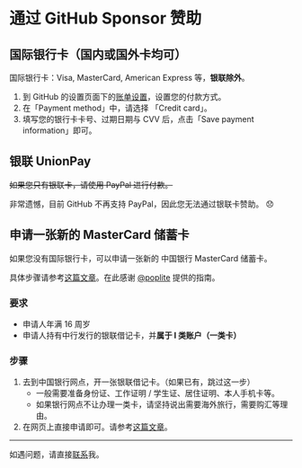 # 通过 GitHub Sponsor 赞助

## 国际银行卡（国内或国外卡均可）

国际银行卡：Visa, MasterCard, American Express 等，**银联除外**。

1. 到 GitHub 的设置页面下的[账单设置](https://github.com/settings/billing/payment_information)，设置您的付款方式。
2. 在「Payment method」中，请选择 「Credit card」。
3. 填写您的银行卡卡号、过期日期与 CVV 后，点击「Save payment information」即可。

## 银联 UnionPay

~~如果您只有银联卡，请使用 PayPal 进行付款。~~

<!-- 1. 请到 PayPal 的[官网](https://www.paypal.com/)注册一个账号，并绑定任意银行卡（Visa, MasterCard, UnionPay 等皆可）。
2. 到 GitHub 的设置页面下的[账单设置](https://github.com/settings/billing/payment_information)，设置您的付款方式。
3. 在「Payment method」中，请选择 「PayPal Account」，并绑定您的 PayPal 即可。 -->

非常遗憾，目前 GitHub 不再支持 PayPal，因此您无法通过银联卡赞助。 😞

## 申请一张新的 MasterCard 储蓄卡

如果您没有国际银行卡，可以申请一张新的 中国银行 MasterCard 储蓄卡。

具体步骤请参考[这篇文章](https://poplite.xyz/post/2018/03/05/boc-debit-card-guide-for-online-payment.html)。在此感谢 [@poplite](https://github.com/poplite) 提供的指南。

### 要求

- 申请人年满 16 周岁
- 申请人持有中行发行的银联借记卡，并**属于 I 类账户（一类卡）**

### 步骤

1. 去到中国银行网点，开一张银联借记卡。（如果已有，跳过这一步）
   - 一般需要准备身份证、工作证明 / 学生证、居住证明、本人手机卡等。
   - 如果银行网点不让办理一类卡，请坚持说出需要海外旅行，需要购汇等理由。
2. 在网页上直接申请即可。请参考[这篇文章](https://poplite.xyz/post/2018/03/05/boc-debit-card-guide-for-online-payment.html#1-%E4%B8%8A%E6%B5%B7%E5%88%86%E8%A1%8C%E5%85%AC%E4%BC%97%E5%8F%B7)。

---

如遇问题，请直接[联系](mailto:hi@sxzz.moe)我。

